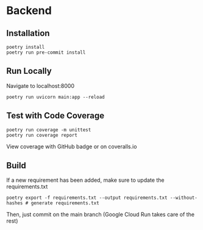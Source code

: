 # Backend

## Installation

```
poetry install
poetry run pre-commit install
```

## Run Locally

Navigate to localhost:8000

```
poetry run uvicorn main:app --reload
```

## Test with Code Coverage

```
poetry run coverage -m unittest
poetry run coverage report
```

View coverage with GitHub badge or on coveralls.io

## Build

If a new requirement has been added, make sure to update the requirements.txt

```
poetry export -f requirements.txt --output requirements.txt --without-hashes # generate requirements.txt
```

Then, just commit on the main branch (Google Cloud Run takes care of the rest)
